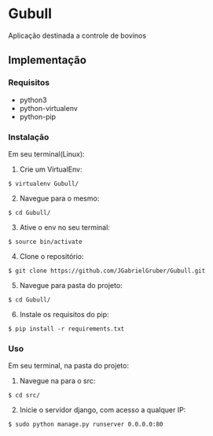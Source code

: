 # Gubull
Aplicação destinada a controle de bovinos

## Implementação

### Requisitos

* python3
* python-virtualenv
* python-pip

### Instalação

Em seu terminal(Linux):

1. Crie um VirtualEnv:
```
$ virtualenv Gubull/
```
2. Navegue para o mesmo:
```
$ cd Gubull/
```
3. Ative o env no seu terminal:
```
$ source bin/activate
```
4. Clone o repositório:
```
$ git clone https://github.com/JGabrielGruber/Gubull.git
```
5. Navegue para pasta do projeto:
```
$ cd Gubull/
```
6. Instale os requisitos do pip:
```
$ pip install -r requirements.txt
```

### Uso
Em seu terminal, na pasta do projeto:

1. Navegue na para o src:
```
$ cd src/
```
2. Inicie o servidor django, com acesso a qualquer IP:
```
$ sudo python manage.py runserver 0.0.0.0:80
```
